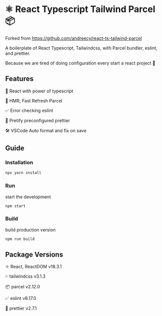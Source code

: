 # ⚛️ React Typescript Tailwind Parcel 📦

Forked from https://github.com/andreecy/react-ts-tailwind-parcel

A boilerplate of React Typescript, Tailwindcss, with Parcel bundler, eslint, and prettier.

Because we are tired of doing configuration every start a react project 😬

## Features

💪 React with power of typescript

🔄 HMR, Fast Refresh Parcel

✅ Error checking eslint

💄 Pretify preconfigured prettier

🛠️ VSCode Auto format and fix on save

## Guide

### Installation

```bash
npx yarn install
```

### Run

start the development

```bash
npm start
```

### Build

build production version

```bash
npm run build
```

## Package Versions

⚛️ React, ReactDOM v18.3.1

💦 tailwindcss v3.1.3

📦 parcel v2.12.0

✅ eslint v8.17.0

💄 prettier v2.7.1
